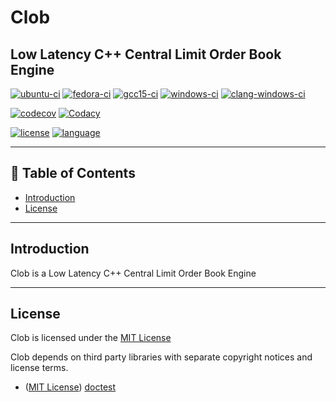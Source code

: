 # Clob

## Low Latency C++ Central Limit Order Book Engine

[![ubuntu-ci](https://github.com/lunathanael/clob/actions/workflows/ubuntu.yml/badge.svg)](https://github.com/lunathanael/clob/actions/workflows/ubuntu.yml)
[![fedora-ci](https://github.com/lunathanael/clob/actions/workflows/fedora.yml/badge.svg)](https://github.com/lunathanael/clob/actions/workflows/fedora.yml)
[![gcc15-ci](https://github.com/lunathanael/clob/actions/workflows/gcc15.yml/badge.svg)](https://github.com/lunathanael/clob/actions/workflows/gcc15.yml)
[![windows-ci](https://github.com/lunathanael/clob/actions/workflows/windows.yml/badge.svg)](https://github.com/lunathanael/clob/actions/workflows/windows.yml)
[![clang-windows-ci](https://github.com/lunathanael/clob/actions/workflows/clang-windows.yml/badge.svg)](https://github.com/lunathanael/clob/actions/workflows/clang-windows.yml)

[![codecov](https://codecov.io/github/lunathanael/clob/branch/main/graph/badge.svg?token=PJWX5ZR7BW)](https://codecov.io/github/lunathanael/clob)
[![Codacy](https://app.codacy.com/project/badge/Grade/31b750477d4942649e8dfd7059c29ad7)](https://app.codacy.com?utm_source=gh&utm_medium=referral&utm_content=&utm_campaign=Badge_grade)

[![license](https://img.shields.io/badge/license-MIT-blue.svg?style=flat-square)](https://opensource.org/licenses/MIT)
[![language](https://img.shields.io/badge/language-C%2B%2B20-red.svg?style=flat-square)](https://en.wikipedia.org/wiki/C%2B%2B20)

---

## 🧭 Table of Contents

- [Introduction](#introduction)
- [License](#license)

---

## Introduction

Clob is a Low Latency C++ Central Limit Order Book Engine

---

## License

Clob is licensed under the [MIT License](http://opensource.org/licenses/MIT)

Clob depends on third party libraries with separate copyright notices and license terms.

- ([MIT License](http://opensource.org/licenses/MIT)) [doctest](http://github.com/onqtam/doctest/blob/master/LICENSE.txt)